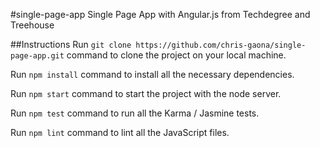 #single-page-app
Single Page App with Angular.js from Techdegree and Treehouse

##Instructions
Run `git clone https://github.com/chris-gaona/single-page-app.git` command to clone the project on your local machine.

Run `npm install` command to install all the necessary dependencies.

Run `npm start` command to start the project with the node server.

Run `npm test` command to run all the Karma / Jasmine tests.

Run `npm lint` command to lint all the JavaScript files.
